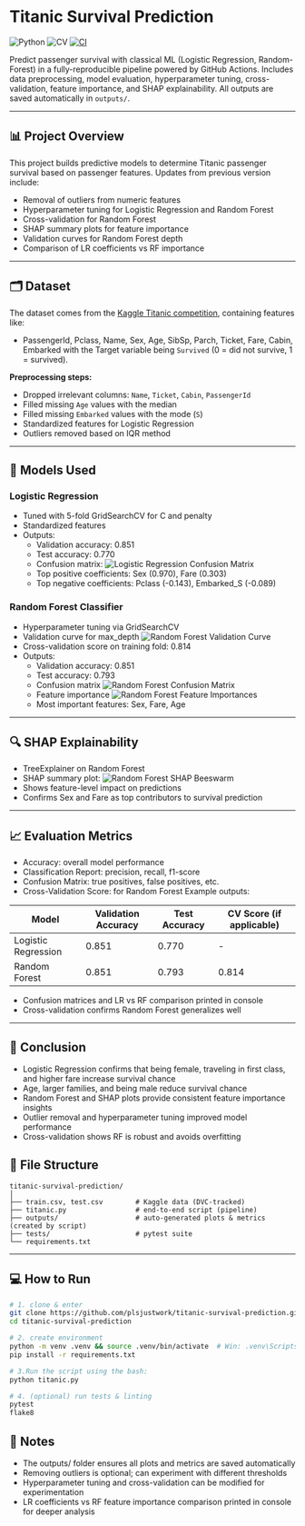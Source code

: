 # Titanic Survival Prediction
![Python](https://img.shields.io/badge/python-3.12-blue)
![CV](https://img.shields.io/badge/CV-0.845-blue.svg)
[![CI](https://github.com/plsjustwork/titanic-survival-prediction/workflows/CI/badge.svg)](https://github.com/plsjustwork/titanic-survival-prediction/actions)

Predict passenger survival with classical ML (Logistic Regression, Random-Forest) in a fully-reproducible pipeline powered by GitHub Actions. Includes data preprocessing, model evaluation, hyperparameter tuning, cross-validation, feature importance, and SHAP explainability. All outputs are saved automatically in `outputs/`.

---

## 📊 Project Overview

This project builds predictive models to determine Titanic passenger survival based on passenger features.
Updates from previous version include:

- Removal of outliers from numeric features
- Hyperparameter tuning for Logistic Regression and Random Forest
- Cross-validation for Random Forest
- SHAP summary plots for feature importance
- Validation curves for Random Forest depth
- Comparison of LR coefficients vs RF importance
  
---

## 🗂 Dataset

The dataset comes from the [Kaggle Titanic competition](https://www.kaggle.com/c/titanic/data), containing features like:

- PassengerId, Pclass, Name, Sex, Age, SibSp, Parch, Ticket, Fare, Cabin, Embarked with the Target variable being `Survived` (0 = did not survive, 1 = survived).

**Preprocessing steps:**

- Dropped irrelevant columns: `Name`, `Ticket`, `Cabin`, `PassengerId`
- Filled missing `Age` values with the median
- Filled missing `Embarked` values with the mode (`S`)
- Standardized features for Logistic Regression
- Outliers removed based on IQR method

---

## 🧠 Models Used

### Logistic Regression

- Tuned with 5-fold GridSearchCV for C and penalty
- Standardized features
- Outputs:
  - Validation accuracy: 0.851
  - Test accuracy: 0.770
  - Confusion matrix:
    ![Logistic Regression Confusion Matrix](outputs/cm_lr_testset.png)
  - Top positive coefficients: Sex (0.970), Fare (0.303)
  - Top negative coefficients: Pclass (-0.143), Embarked_S (-0.089)

### Random Forest Classifier

- Hyperparameter tuning via GridSearchCV
- Validation curve for max_depth 
![Random Forest Validation Curve](outputs/val_curve_depth.png)
- Cross-validation score on training fold: 0.814
- Outputs:
  - Validation accuracy: 0.851
  - Test accuracy: 0.793
  - Confusion matrix 
  ![Random Forest Confusion Matrix](outputs/cm_rf_testset.png)
  - Feature importance 
  ![Random Forest Feature Importances](outputs/rf_feature_importance.png)
  - Most important features: Sex, Fare, Age
  
---

## 🔍 SHAP Explainability

- TreeExplainer on Random Forest
- SHAP summary plot:
![Random Forest SHAP Beeswarm](outputs/shap_beeswarm.png)
- Shows feature-level impact on predictions
- Confirms Sex and Fare as top contributors to survival prediction
  
---

## 📈 Evaluation Metrics

- Accuracy: overall model performance
- Classification Report: precision, recall, f1-score
- Confusion Matrix: true positives, false positives, etc.
- Cross-Validation Score: for Random Forest
Example outputs:

| Model               | Validation Accuracy | Test Accuracy | CV Score (if applicable) |
| ------------------- | ------------------- | ------------- | ------------------------ |
| Logistic Regression | 0.851               | 0.770         | -                        |
| Random Forest       | 0.851               | 0.793         | 0.814                    |

- Confusion matrices and LR vs RF comparison printed in console
- Cross-validation confirms Random Forest generalizes well
  
---

## 📝 Conclusion
- Logistic Regression confirms that being female, traveling in first class, and higher fare increase survival chance
- Age, larger families, and being male reduce survival chance
- Random Forest and SHAP plots provide consistent feature importance insights
- Outlier removal and hyperparameter tuning improved model performance
- Cross-validation shows RF is robust and avoids overfitting

## 📂 File Structure
```
titanic-survival-prediction/
│
├── train.csv, test.csv        # Kaggle data (DVC-tracked)
├── titanic.py                 # end-to-end script (pipeline)
├── outputs/                   # auto-generated plots & metrics (created by script)
├── tests/                     # pytest suite
└── requirements.txt
```
---

## 💻 How to Run

```bash
# 1. clone & enter
git clone https://github.com/plsjustwork/titanic-survival-prediction.git
cd titanic-survival-prediction

# 2. create environment
python -m venv .venv && source .venv/bin/activate  # Win: .venv\Scripts\activate
pip install -r requirements.txt

# 3.Run the script using the bash:
python titanic.py

# 4. (optional) run tests & linting
pytest
flake8
```
## 📌 Notes

- The outputs/ folder ensures all plots and metrics are saved automatically
- Removing outliers is optional; can experiment with different thresholds
- Hyperparameter tuning and cross-validation can be modified for experimentation
- LR coefficients vs RF feature importance comparison printed in console for deeper analysis
